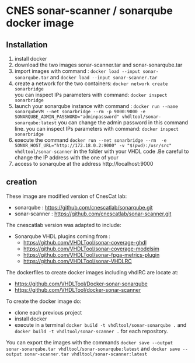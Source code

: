 # CNES sonar-scanner / sonarqube docker image 

## Installation
1. install docker
2. download the two images sonar-scanner.tar and sonar-sonarqube.tar
3. import images with command : `docker load --input sonar-sonarqube.tar` and `docker load --input sonar-scanner.tar`
4. create a network for the two containers: `docker network create sonarbridge`   
   you can inspect IPs parameters with command: `docker inspect sonarbridge`
5. launch your sonarqube instance with command : `docker run --name sonarqubeVM --net sonarbridge --rm -p 9000:9000 -e SONARQUBE_ADMIN_PASSWORD="adminpassword" vhdltool/sonar-sonarqube:latest` you can change the admin password in this command line.
   you can inspect IPs parameters with command: `docker inspect sonarbridge`
6. execute the command `docker run --net sonarbridge --rm  -e SONAR_HOST_URL="http://172.18.0.2:9000" -v "$(pwd):/usr/src" vhdltool/sonar-scanner` in the folder with your VHDL code .Be careful to change the IP address with the one of your  
7. access to sonarqube at the address http://localhost:9000  
 
## creation
These image are modified version of CnesCat lab:
* sonarqube     : https://github.com/cnescatlab/sonarqube.git 
* sonar-scanner : https://github.com/cnescatlab/sonar-scanner.git

The cnescatlab version was adapted to include:
* Sonarqube VHDL plugins coming from :
    * https://github.com/VHDLTool/sonar-coverage-ghdl
    * https://github.com/VHDLTool/sonar-coverage-modelsim
    * https://github.com/VHDLTool/sonar-fpga-metrics-plugin 
    * https://github.com/VHDLTool/sonar-VHDLRC

The dockerfiles to create docker images including vhdlRC are locate at:
* https://github.com/VHDLTool/Docker-sonar-sonarqube
* https://github.com/VHDLTool/docker-sonar-scanner

To create the docker image do:
* clone each previous project
* install docker
* execute in a terminal `docker build -t vhdltool/sonar-sonarqube .` and `docker build -t vhdltool/sonar-scanner .` for each repository.

You can export the images with the commands `docker save --output sonar-sonarqube.tar vhdltool/sonar-sonarqube:latest` and `docker save --output sonar-scanner.tar vhdltool/sonar-scanner:latest `